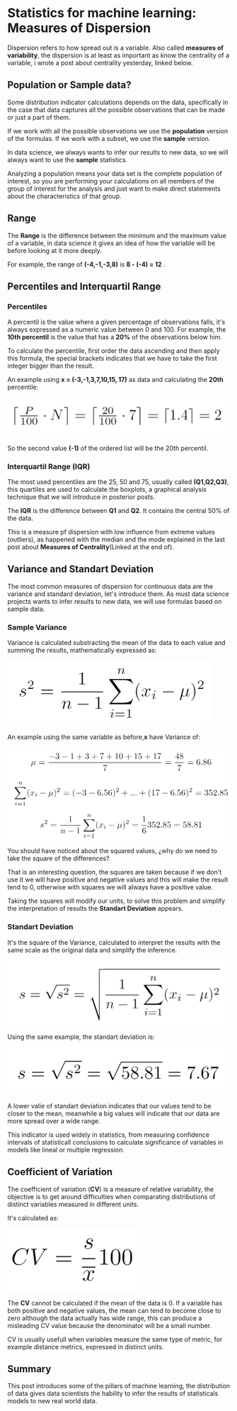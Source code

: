 # Statistics for machine learning: Measures of Dispersion

Dispersion refers to how spread out is a variable. Also called **measures of variability**, the dispersion is at least as important as know the centrality of a variable, i wrote a post about centrality yesterday, linked below.

## Population or Sample data?

Some distribution indicator calculations depends on the data, specifically in the case that data captures all the possible observations that can be made or just a part of them. 

If we work with all the possible observations we use the **population** version of the formulas. If we work with a subset, we use the **sample** version.

In data science, we always wants to infer our results to new data, so we will always want to use the **sample** statistics.

Analyzing a population means your data set is the complete population of interest, so you are performing your calculations on all members of the group of interest for the analysis and just want to make direct statements about the characteristics of that group.

## Range

The **Range** is the difference between the minimum and the maximum value of a variable, in data science it gives an idea of how the variable will be before looking at it more deeply.

For example, the range of **__(-4,-1,-3,8)__** is **__8 - (-4) = 12__** .


## Percentiles and Interquartil Range

### Percentiles

A percentil is the value where a given percentage of observations falls, it's always expressed as a numeric value between 0 and 100. For example, the **10th percentil** is the value that has a **__20%__** of the observations below him.

To calculate the percentile, first order the data ascending and then apply this formula, the special brackets indicates that we have to take the first integer bigger than the result.

An example using **__x = (-3,-1,3,7,10,15, 17)__** as data and calculating the **20th** percentile:

![Image of DT](https://github.com/CrunchyPistacho/100DaysOfML/blob/master/Basic_Statics/images/Percentil%201.PNG)

So the second value **(-1)** of the ordered list will be the 20th percentil.

### Interquartil Range (IQR)

The most used percentiles are the 25, 50 and 75, usually called **(Q1,Q2,Q3)**, this quartiles are used to calculate the boxplots, a graphical analysis technique that we will introduce in posterior posts.

The **IQR** is the difference between **__Q1__** and **__Q2__**. It contains the central 50% of the data.

This is a measure pf dispersion with low influence from extreme values (outliers), as happened with the median and the mode explained in the last post about **Measures of Centrality**(Linked at the end of).

## Variance and Standart Deviation

The most common measures of dispersion for continuous data are the variance and standard deviation, let's introduce them. As must data science projects wants to infer results to new data, we will use formulas based on sample data.

### Sample Variance

Variance is calculated substracting the mean of the data to each value and summing the results, mathematically expressed as:

![Image of DT](https://github.com/CrunchyPistacho/100DaysOfML/blob/master/Basic_Statics/images/Deviation.PNG)

An example using the same variable as before,**x** have Variance of:

![Image of DT](https://github.com/CrunchyPistacho/100DaysOfML/blob/master/Basic_Statics/images/Deviation_example.PNG)

You should have noticed about the squared values, ¿why do we need to take the square of the differences?. 

That is an interesting question, the squares are taken because if we don't use it we will have positive and negative values and this will make the result tend to 0, otherwise with squares we will always have a positive value.

Taking the squares will modify our units, to solve this problem and simplify the interpretation of results the **Standart Deviation** appears.

### Standart Deviation

It's the square of the Variance, calculated to interpret the results with the same scale as the original data and simplify the inference.

![Image of DT](https://github.com/CrunchyPistacho/100DaysOfML/blob/master/Basic_Statics/images/Variance.PNG)

Using the same example, the standart deviation is:

![Image of DT](https://github.com/CrunchyPistacho/100DaysOfML/blob/master/Basic_Statics/images/Variance_example.PNG)

A lower valie of standart deviation indicates that our values tend to be closer to the mean, meanwhile a big values will indicate that our data are more spread over a wide range.

This indicator is used widely in statistics,  from measuring confidence intervals of statisticall conclusions to calculate significance of variables in models like lineal or multiple regression.

## Coefficient of Variation

The coefficient of variation (**CV**) is a measure of relative variability, the objective is to get around difficulties when comparating distributions of distinct variables measured in different units.

It's calculated as:

![Image of DT](https://github.com/CrunchyPistacho/100DaysOfML/blob/master/Basic_Statics/images/CoefVar.PNG)

The **CV** cannot be calculated if the mean of the data is 0. If a variable has both positive and negative values, the mean can tend to become close to zero although the data actually has wide range, this can produce a misleading CV value because the denominator will be a small number.

CV is usually usefull when variables measure the same type of metric, for example distance metrics, expressed in distinct units.

## Summary

This post introduces some of the pillars of machine learning, the distribution of data gives data scientists the hability to infer the results of statisticals models to new real world data.



